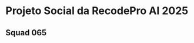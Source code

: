 <html>
  <head>
    
  </head>
  <body>
    <div>
      <h1>
        Projeto Social da RecodePro AI 2025
      </h1>
      <h2>Squad 065</h2>
    </div>
  </body>
</html>
